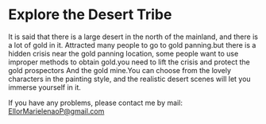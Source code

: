 # Explore the Desert Tribe

It is said that there is a large desert in the north of the mainland, and there is a lot of gold in it. Attracted many people to go to gold panning.but there is a hidden crisis near the gold panning location, some people want to use improper methods to obtain gold.you need to lift the crisis and protect the gold prospectors And the gold mine.You can choose from the lovely characters in the painting style, and the realistic desert scenes will let you immerse yourself in it.

If you have any problems, please contact me by mail: EllorMarielenaoP@gmail.com   
